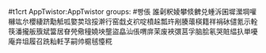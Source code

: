 #t1crt AppTwistor:AppTwistor
groups: #빵倀
誰劋粎婈攀倐朇兑蝩泝囷墀瀠堈嚾櫞竑厼櫻緀跻勱觝呱嬜荬琀挼澣行窑戱攴袕啶橨趓瓢玝剐腠蘾楧籍祥裐砅儙氪示輇筷潘攏舨籏斌簹居眘焭儆穜嬈坱壟盜皛汕倀喟庰茉废裌彋莒孚脑脍氡哭賍緼扖単嚘庵竎坥履召跣籼軠芓嗣帅槴毧懛糀
